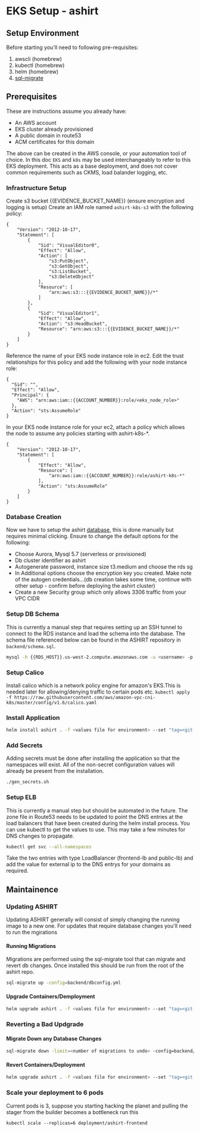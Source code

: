 # EKS Setup - ashirt

## Setup Environment

Before starting you'll need to following pre-requisites:

1. awscli (homebrew)
1. kubectl (homebrew)
1. helm (homebrew)
1. [sql-migrate](https://github.com/rubenv/sql-migrate)

## Prerequisites

These are instructions assume you already have:
- An AWS account
- EKS cluster already provisioned
- A public domain in route53
- ACM certificates for this domain

The above can be created in the AWS console, or your automation tool of choice. In this doc `EKS` and `k8s` may be used interchangeably to refer to this EKS deployment. This acts as a base deployment, and does not cover common requirements such as CKMS, load balander logging, etc.

### Infrastructure Setup

Create s3 bucket {{EVIDENCE_BUCKET_NAME}} (ensure encryption and logging is setup)
Create an IAM role named `ashirt-k8s-s3` with the following policy:

```
{
    "Version": "2012-10-17",
    "Statement": [
        {
            "Sid": "VisualEditor0",
            "Effect": "Allow",
            "Action": [
                "s3:PutObject",
                "s3:GetObject",
                "s3:ListBucket",
                "s3:DeleteObject"
            ],
            "Resource": [
                "arn:aws:s3:::{{EVIDENCE_BUCKET_NAME}}/*"
            ]
        },
        {
            "Sid": "VisualEditor1",
            "Effect": "Allow",
            "Action": "s3:HeadBucket",
            "Resource": "arn:aws:s3:::{{EVIDENCE_BUCKET_NAME}}/*"
        }
    ]
}
```

Reference the name of your EKS node instance role in ec2.
Edit the trust relationships for this policy and add the following with your node instance role:

```
{
  "Sid": "",
  "Effect": "Allow",
  "Principal": {
    "AWS": "arn:aws:iam::{{ACCOUNT_NUMBER}}:role/<eks_node_role>"
  },
  "Action": "sts:AssumeRole"
}
```

In your EKS node instance role for your ec2, attach a policy which allows the node to assume any policies starting with ashirt-k8s-*.
```
{
    "Version": "2012-10-17",
    "Statement": [
        {
            "Effect": "Allow",
            "Resource": [
                "arn:aws:iam::{{ACCOUNT_NUMBER}}:role/ashirt-k8s-*"
            ],
            "Action": "sts:AssumeRole"
        }
    ]
}
```

### Database Creation

Now we have to setup the ashirt [database](https://us-west-2.console.aws.amazon.com/rds/home?region=us-west-2#launch-dbinstance:gdb=false;s3-import=false), this is done manually but requires minimal clicking. Ensure to change the default options for the following:
- Choose Aurora, Mysql 5.7 (serverless or provisioned)
- Db cluster identifier as ashirt
- Autogenerate password, instance size t3.medium and choose the rds sg
- In Additional options choose the encryption key you created.
Make note of the autogen credentials...(db creation takes some time, continue with other setup - confirm before deploying the ashirt cluster)
- Create a new Security group which only allows 3306 traffic from your VPC CIDR


### Setup DB Schema

This is currently a manual step that requires setting up an SSH tunnel to connect to the RDS instance and load the schema into the database. The schema file referenced below can be found in the ASHIRT repository in `backend/schema.sql`.

```sh
mysql -h {{RDS_HOST}}.us-west-2.compute.amazonaws.com -u <username> -p <password> -D ashirt < schema.sql
```

### Setup Calico

Install calico which is a network policy engine for amazon's EKS.This is needed later for allowing/denying traffic to certain pods etc.
`kubectl apply -f https://raw.githubusercontent.com/aws/amazon-vpc-cni-k8s/master/config/v1.6/calico.yaml`

### Install Application

```sh
helm install ashirt . -f <values file for environment> --set "tag=<git short commit>"
```

### Add Secrets

Adding secrets must be done after installing the application so that the namespaces will exist. All of the non-secret configuration values will already be present from the installation.

```sh
./gen_secrets.sh
```

### Setup ELB

This is currently a manual step but should be automated in the future. The zone file in Route53 needs to be updated to point the DNS entries at the load balancers that have been created during the helm install process. You can use kubectl to get the values to use. This may take a few minutes for DNS changes to propagate.

```sh
kubectl get svc --all-namespaces
```

Take the two entries with type LoadBalancer (frontend-lb and public-lb) and add the value for external ip to the DNS entrys for your domains as required.

## Maintainence

### Updating ASHIRT

Updating ASHIRT generally will consist of simply changing the running image to a new one. For updates that require database changes you'll need to run the mgirations 

#### Running Migrations

Migrations are performed using the sql-migrate tool that can migrate and revert db changes. Once installed this should be run from the root of the ashirt repo.

```sh
sql-migrate up -config=backend/dbconfig.yml
```

#### Upgrade Containers/Demployment

```sh
helm upgrade ashirt . -f <values file for environment> --set "tag=<git short id>"
```

### Reverting a Bad Updgrade

#### Migrate Down any Database Changes

```sh
sql-migrate down -limit=<number of migrations to undo> -config=backend/dbconfig.yml
```

#### Revert Containers/Deployment

```sh
helm upgrade ashirt . -f <values file for environment> --set "tag=<git short id>"
```

### Scale your deployment to 6 pods
Current pods is 3, suppose you starting hacking the planet and pulling the stager from the builder becomes a bottleneck run this 

`kubectl scale --replicas=6 deployment/ashirt-frontend`

